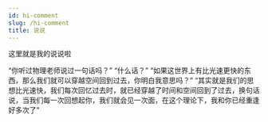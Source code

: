 ```yaml
---
id: hi-comment
slug: /hi-comment
title: 说说
---
```


这里就是我的说说啦

“你听过物理老师说过一句话吗？” “什么话？” “如果这世界上有比光速更快的东西，那么我们就可以穿越空间回到过去，你明白我意思吗？” “其实就是我们的思想比光速快，我们每次回忆过去时，就已经穿越了时间和空间回到了过去，换句话说，当我们每一次回想起你，我们就会见一次面，在这个理论下，我和你已经重逢好多次了” 
